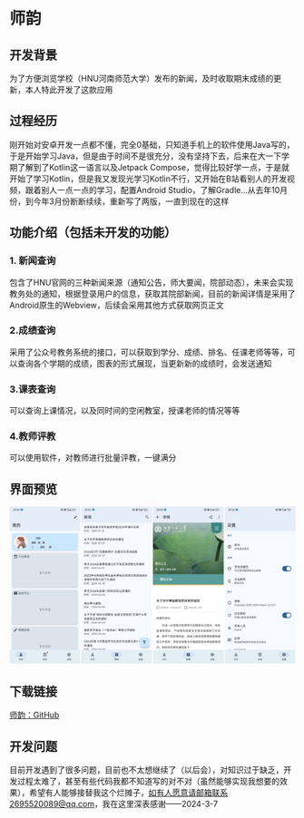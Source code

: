 # 师韵

## 开发背景

为了方便浏览学校（HNU河南师范大学）发布的新闻，及时收取期末成绩的更新，本人特此开发了这款应用

## 过程经历

刚开始对安卓开发一点都不懂，完全0基础，只知道手机上的软件使用Java写的，于是开始学习Java，但是由于时间不是很充分，没有坚持下去，后来在大一下学期了解到了Kotlin这一语言以及Jetpack
Compose，觉得比较好学一点，于是就开始了学习Kotlin，但是我又发现光学习Kotlin不行，又开始在B站看别人的开发视频，跟着别人一点一点的学习，配置Android
Studio，了解Gradle...从去年10月份，到今年3月份断断续续，重新写了两版，一直到现在的这样

## 功能介绍（包括未开发的功能）

### 1. 新闻查询

包含了HNU官网的三种新闻来源（通知公告，师大要闻，院部动态），未来会实现教务处的通知，根据登录用户的信息，获取其院部新闻，目前的新闻详情是采用了Android原生的Webview，后续会采用其他方式获取网页正文

### 2.成绩查询

采用了公众号教务系统的接口，可以获取到学分、成绩、排名、任课老师等等，可以查询各个学期的成绩，图表的形式展现，当更新新的成绩时，会发送通知

### 3.课表查询

可以查询上课情况，以及同时间的空闲教室，授课老师的情况等等

### 4.教师评教

可以使用软件，对教师进行批量评教，一键满分

## 界面预览

!["Screen"](/img/图片1.png)

## 下载链接

[师韵：GitHub](https://raw.githubusercontent.com/JiaLiFuNia/SmartHNU/master/app/release/app-release.apk)

## 开发问题

目前开发遇到了很多问题，目前也不太想继续了（以后会），对知识过于缺乏，开发过程太难了，甚至有些代码我都不知道写的对不对（虽然能够实现我想要的效果），希望有人能够接替我这个烂摊子，如有人愿意请邮箱联系2695520089@qq.com，我在这里深表感谢——2024-3-7